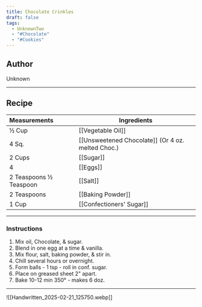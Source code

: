 ```yaml
---
title: Chocolate Crinkles
draft: false
tags:
  - UnknownTwo
  - "#Chocolate"
  - "#Cookies"
---
```

## Author
Unknown
___
## Recipe

| Measurements | Ingredients               |
| :----------- | ------------------------- |
| ½ Cup               | [[Vegetable Oil]]                   |
| 4 Sq.               | [[Unsweetened Chocolate]] (Or 4 oz. melted Choc.) |
| 2 Cups              | [[Sugar]]                           |
| 4                   | [[Eggs]]                            |
| 2 Teaspoons             ½ Teaspoon            | [[Salt]]                            |
| 2 Teaspoons             | [[Baking Powder]]                    |
| 1 Cup               | [[Confectioners' Sugar]]            |
___
### Instructions
1.  Mix oil, Chocolate, & sugar.
2.  Blend in one egg at a time & vanilla.
3.  Mix flour, salt, baking powder, & stir in.
4.  Chill several hours or overnight.
5.  Form balls - 1 tsp - roll in conf. sugar.
6.  Place on greased sheet 2" apart.
7.  Bake 10-12 min 350° - makes 6 doz.
___
![[Handwritten_2025-02-21_125750.webp]]